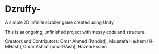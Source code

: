 # Dzruffy-
A simple 2D infinite scroller game created using Unity


This is an ongoing, unfinished project with messy code and structure.

Creators and Contributors:
Omar Ahmed (Pandird),
Moustafa Hashem (N-MHash),
Omar Ashraf (omar97ash),
Hazem Essam
